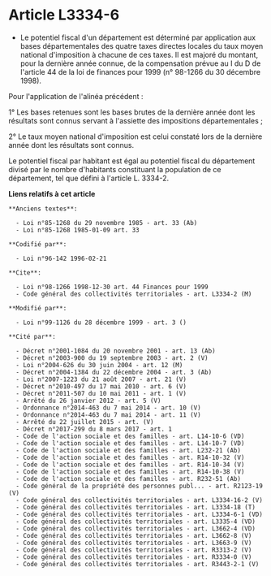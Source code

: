 # Article L3334-6

- Le potentiel fiscal d'un département est déterminé par application aux bases départementales des quatre taxes directes
locales du taux moyen national d'imposition à chacune de ces taxes. Il est majoré du montant, pour la dernière année connue,
de la compensation prévue au I du D de l'article 44 de la loi de finances pour 1999 (n° 98-1266 du 30 décembre 1998).

Pour l'application de l'alinéa précédent :

1° Les bases retenues sont les bases brutes de la dernière année dont les résultats sont connus servant à l'assiette des
impositions départementales ;

2° Le taux moyen national d'imposition est celui constaté lors de la dernière année dont les résultats sont connus.

Le potentiel fiscal par habitant est égal au potentiel fiscal du département divisé par le nombre d'habitants constituant la
population de ce département, tel que défini à l'article L. 3334-2.

**Liens relatifs à cet article**

	**Anciens textes**:

	  - Loi n°85-1268 du 29 novembre 1985 - art. 33 (Ab)
	  - Loi n°85-1268 1985-01-09 art. 33

	**Codifié par**:

	  - Loi n°96-142 1996-02-21

	**Cite**:

	  - Loi n°98-1266 1998-12-30 art. 44 Finances pour 1999
	  - Code général des collectivités territoriales - art. L3334-2 (M)

	**Modifié par**:

	  - Loi n°99-1126 du 28 décembre 1999 - art. 3 ()

	**Cité par**:

	  - Décret n°2001-1084 du 20 novembre 2001 - art. 13 (Ab)
	  - Décret n°2003-900 du 19 septembre 2003 - art. 2 (V)
	  - Loi n°2004-626 du 30 juin 2004 - art. 12 (M)
	  - Décret n°2004-1384 du 22 décembre 2004 - art. 3 (Ab)
	  - Loi n°2007-1223 du 21 août 2007 - art. 21 (V)
	  - Décret n°2010-497 du 17 mai 2010 - art. 6 (V)
	  - Décret n°2011-507 du 10 mai 2011 - art. 1 (V)
	  - Arrêté du 26 janvier 2012 - art. 5 (V)
	  - Ordonnance n°2014-463 du 7 mai 2014 - art. 10 (V)
	  - Ordonnance n°2014-463 du 7 mai 2014 - art. 11 (V)
	  - Arrêté du 22 juillet 2015 - art. (V)
	  - Décret n°2017-299 du 8 mars 2017 - art. 1
	  - Code de l'action sociale et des familles - art. L14-10-6 (VD)
	  - Code de l'action sociale et des familles - art. L14-10-7 (VD)
	  - Code de l'action sociale et des familles - art. L232-21 (Ab)
	  - Code de l'action sociale et des familles - art. R14-10-32 (V)
	  - Code de l'action sociale et des familles - art. R14-10-34 (V)
	  - Code de l'action sociale et des familles - art. R14-10-38 (V)
	  - Code de l'action sociale et des familles - art. R232-51 (Ab)
	  - Code général de la propriété des personnes publ... - art. R2123-19 (V)
	  - Code général des collectivités territoriales - art. L3334-16-2 (V)
	  - Code général des collectivités territoriales - art. L3334-18 (T)
	  - Code général des collectivités territoriales - art. L3334-6-1 (VD)
	  - Code général des collectivités territoriales - art. L3335-4 (VD)
	  - Code général des collectivités territoriales - art. L3662-4 (VD)
	  - Code général des collectivités territoriales - art. L3662-8 (V)
	  - Code général des collectivités territoriales - art. L3663-9 (V)
	  - Code général des collectivités territoriales - art. R3313-2 (V)
	  - Code général des collectivités territoriales - art. R3334-0 (V)
	  - Code général des collectivités territoriales - art. R3443-2-1 (V)
